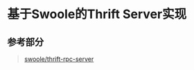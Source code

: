 # 基于Swoole的Thrift Server实现





## 参考部分
> [swoole/thrift-rpc-server](https://github.com/swoole/thrift-rpc-server)